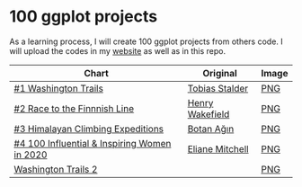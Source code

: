 # 100 ggplot projects

As a learning process, I will create 100 ggplot projects from others code. I will upload the codes in my [website](https://www.sajibdevnath.com) as well as in this repo.

| Chart      | Original | Image |
| ----------- | ----------- | ----------- |
| [#1 Washington Trails](https://www.sajibdevnath.com/p/100-ggplots-washington-trails/)   | [Tobias Stalder](https://github.com/toebR/Tidy-Tuesday/tree/master/hiking)       | [PNG](https://www.sajibdevnath.com/p/100-ggplots-washington-trails/images/1.png)|
| [#2 Race to the Finnnish Line](https://www.sajibdevnath.com/p/100-ggplots-race-to-the-finnish-line/)  |  [Henry Wakefield](https://github.com/henrywrover/tidytuesday/blob/master/R/phones.R)       |[PNG](https://www.sajibdevnath.com/p/100-ggplots-race-to-the-finnish-line/images/2.png) |
|[#3 Himalayan Climbing Expeditions](https://www.sajibdevnath.com/p/3-100-ggplots-himalayan-climbing-expeditions/)|[Botan Ağın](https://github.com/botan/tidytuesday/blob/main/R/2020-w39-himalayanclimbing.Rmd)|[PNG](https://www.sajibdevnath.com/p/3-100-ggplots-himalayan-climbing-expeditions/images/3.png)|
|[#4 100 Influential & Inspiring Women in 2020](https://www.sajibdevnath.com/p/4-100-ggplots-100-influential-inspiring-women-in-2020/)|[Eliane Mitchell](https://github.com/elianemitchell/mytidytuesdaycode/blob/main/bbcwomen2020_week50_2020.R)|[PNG](https://www.sajibdevnath.com/p/4-100-ggplots-100-influential-inspiring-women-in-2020/4.png)
|[Washington Trails 2](https://sajibdevnath.com/posts/5-100-ggplots-washington-trails-2/)||[PNG](https://raw.githubusercontent.com/SajibDevnath/100-ggplot-projects/main/output/5.png)|